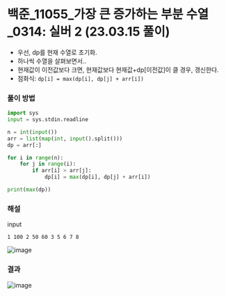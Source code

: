 # 백준_11055_가장 큰 증가하는 부분 수열_0314: 실버 2 (23.03.15 풀이)
- 우선, dp를 현재 수열로 초기화.
- 하나씩 수열을 살펴보면서..
- 현재값이 이전값보다 크면, 현재값보다 현재값+dp[이전값]이 클 경우, 갱신한다.
- 점화식: `dp[i] = max(dp[i], dp[j] + arr[i])`

### 풀이 방법
```python
import sys
input = sys.stdin.readline

n = int(input())
arr = list(map(int, input().split()))
dp = arr[:]

for i in range(n):
    for j in range(i):
        if arr[i] > arr[j]:
            dp[i] = max(dp[i], dp[j] + arr[i])

print(max(dp))
```

### 해설
input
```
1 100 2 50 60 3 5 6 7 8
```
![image](https://user-images.githubusercontent.com/69101394/225053155-ad05008d-9ba6-4abf-b2b3-84533457913b.png)


### 결과
![image](https://user-images.githubusercontent.com/69101394/225047023-63751130-07c0-457d-8131-77f531f8cb65.png)
